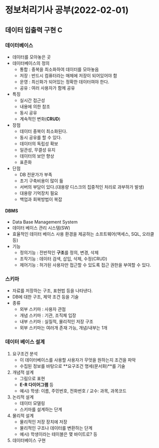 # 정보처리기사 공부(2022-02-01)



## 데이터 입출력 구현 C

### 데이터베이스

* 데이터를 모아놓은 곳
* 데이터베이스의 정의
  * 통합 : 중복을 최소화하여 데이터를 모아놓음
  * 저장 : 반드시 컴퓨터라는 매체에 저장이 되어있어야 함
  * 운영 : 최신화가 되어있는 정확한 데이터여야 한다.
  * 공유 : 여러 사용자가 함께 공유
* 특징
  * 실시간 접근성
  * 내용에 의한 참조
  * 동시 공유
  * 계속적인 변화(**CRUD**)
* 장점
  * 데이터 중복이 최소화된다.
  * 동시 공유를 할 수 있다.
  * 데이터의 독립성 확보
  * 일관성, 무결성 유지
  * 데이터의 보안 향상
  * 표준화
* 단점
  * DB 전문가가 부족
  * 초기 구축비용이 많이 듦
  * 서버의 부담이 있다.(대용량 디스크의 집중적인 처리로 과부하가 발생)
  * 대용량 기억장치 필요
  * 백업과 회복방법이 복잡 







#### DBMS

* Data Base Management System
* 데이터 베이스 관리 시스템(SW)
* 효율적인 데이터 베이스 사용 환경을 제공하는 소프트웨어(액세스, SQL, 오라클 등)
* 기능
  * 정의기능 : 전반적인 **구조**를 정의, 변경, 삭제 
  * 조작기능 : 데이터 검색, 삽입, 삭제, 수정(CRUD)
  * 제어기능 : 허가된 사용자만 접근할 수 있도록 접근 권한을 부여할 수 있다.





### 스키마

* 자료를 저장하는 구조, 표현법 등을 나타낸다.
* DB에 대한 구조, 제약 조건 등을 기술
* 종류
  * 외부 스키마 : 사용자 관점
  * 개념 스키마 : 기관, 조직체 입장
  * 내부 스키마 : 실질적, 물리적인 저장 구조
  * 외부 스키마는 여러개 존재 가능, 개념/내부는 1개





### 데이터 베이스 설계

1. 요구조건 분석
   * 이 데이터베이스를 사용할 사용자가 무엇을 원하는지 조건을 파악
   * 수집된 정보를 바탕으로 **요구조건 명세(문서화)**를 기술
2. 개념적 설계
   * 그림으로 표현
   * **E-R 다이어그램** 등
   * 예시) 학생: 이름, 주민번호, 전화번호 / 교수: 과목, 과목코드
3. 논리적 설계
   * 데이터 모델링
   * 스키마를 설계하는 단계
4. 물리적 설계
   * 물리적인 저장 장치에 저장
   * 물리적인 구조나 데이터를 변환하는 단계
   * 예시) 학생이라는 테이블은 몇 바이트로? 등
5. 데이터베이스 구현